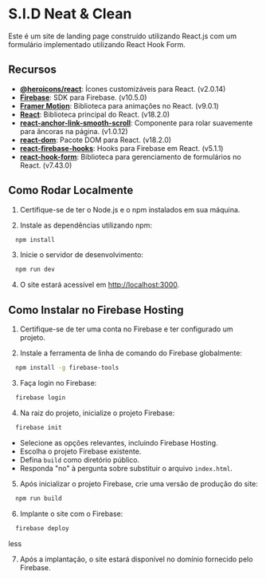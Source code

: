 # S.I.D Neat & Clean

Este é um site de landing page construído utilizando React.js com um formulário implementado utilizando React Hook Form.

## Recursos

- **[@heroicons/react](https://heroicons.com/react/)**: Ícones customizáveis para React. (v2.0.14)
- **[Firebase](https://firebase.google.com/)**: SDK para Firebase. (v10.5.0)
- **[Framer Motion](https://www.framer.com/motion/)**: Biblioteca para animações no React. (v9.0.1)
- **[React](https://reactjs.org/)**: Biblioteca principal do React. (v18.2.0)
- **[react-anchor-link-smooth-scroll](https://www.npmjs.com/package/react-anchor-link-smooth-scroll)**: Componente para rolar suavemente para âncoras na página. (v1.0.12)
- **[react-dom](https://reactjs.org/docs/react-dom.html)**: Pacote DOM para React. (v18.2.0)
- **[react-firebase-hooks](https://github.com/csfrequency/react-firebase-hooks)**: Hooks para Firebase em React. (v5.1.1)
- **[react-hook-form](https://react-hook-form.com/)**: Biblioteca para gerenciamento de formulários no React. (v7.43.0)

## Como Rodar Localmente

1. Certifique-se de ter o Node.js e o npm instalados em sua máquina.

2. Instale as dependências utilizando npm:
```sh
  npm install
```
3. Inicie o servidor de desenvolvimento:
```sh
  npm run dev
```
4. O site estará acessível em [http://localhost:3000](http://localhost:3000).

## Como Instalar no Firebase Hosting

1. Certifique-se de ter uma conta no Firebase e ter configurado um projeto.

2. Instale a ferramenta de linha de comando do Firebase globalmente:
```sh
  npm install -g firebase-tools
```


3. Faça login no Firebase:
```sh
  firebase login
```

4. Na raiz do projeto, inicialize o projeto Firebase:
```sh
  firebase init
```

- Selecione as opções relevantes, incluindo Firebase Hosting.
- Escolha o projeto Firebase existente.
- Defina `build` como diretório público.
- Responda "no" à pergunta sobre substituir o arquivo `index.html`.

5. Após inicializar o projeto Firebase, crie uma versão de produção do site:
```sh
  npm run build
```

6. Implante o site com o Firebase:
```sh
  firebase deploy
```
less


7. Após a implantação, o site estará disponível no domínio fornecido pelo Firebase.
